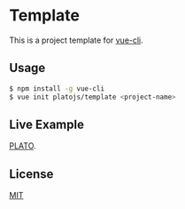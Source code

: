 # Template

This is a project template for [vue-cli](https://github.com/vuejs/vue-cli).

## Usage

```bash
$ npm install -g vue-cli
$ vue init platojs/template <project-name>
```

## Live Example

[PLATO](https://github.com/platojs/plato).

## License

[MIT](http://opensource.org/licenses/MIT)
